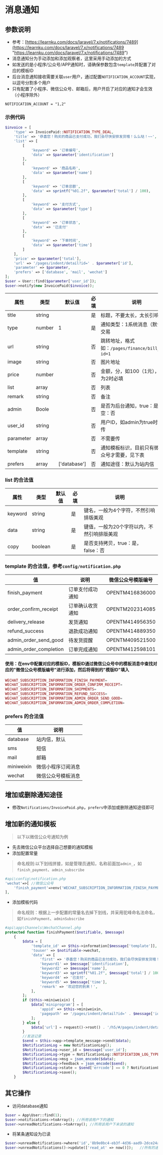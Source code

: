 # 消息通知
## 参数说明
- 参考：[https://learnku.com/docs/laravel/7.x/notifications/7489](https://learnku.com/docs/laravel/7.x/notifications/7489 "https://learnku.com/docs/laravel/7.x/notifications/7489")
- 消息通知分为手动添加和添加观察者，这里采用手动添加的方式
- 如发送的是小程序/公众号/APP通知时，请确保参数包含`template`并配置了对应的模板ID
- 后台消息通知接收需要关联`user`用户，通过配置`NOTIFICATION_ACCOUNT`实现，以逗号分割多个用户
- 只有配置了小程序、微信公众号、邮箱后，用户开启了对应的通知才会生效（小程序除外）
```
NOTIFICATION_ACCOUNT = "1,2"
```
### 示例代码
```php
$invoice = [
    'type' => InvoicePaid::NOTIFICATION_TYPE_DEAL,
    'title' => '恭喜您！购买的商品已支付成功，我们会尽快安排发货哦！么么哒！~~',
    'list' => [
        [
            'keyword' => '订单编号',
            'data' => $parameter['identification']
        ],
        [
            'keyword' => '商品名称',
            'data' => $parameter['name']
        ],
        [
            'keyword' => '订单总额',
            'data' => sprintf("%01.2f", $parameter['total'] / 100),
        ],
        [
            'keyword' => '支付方式',
            'data' => $parameter['type']
        ],
        [
            'keyword' => '订单状态',
            'data' => '已支付'
        ],
        [
            'keyword' => '下单时间',
            'data' => $parameter['time']
        ]
    ],
    'price' => $parameter['total'],
    'url' => '/pages/indent/detail?id=' . $parameter['id'],
    'parameter' => $parameter,
    'prefers' => ['database', 'mail', 'wechat']
];
$user = User::find($parameter['user_id']);
$user->notify(new InvoicePaid($invoice));
```
|属性|类型|默认值|必填|说明|
| ------------ | ------------ | ------------ | ------------ | ------------ |
|title|string||是|标题，不要太长，太长引响排版|
|type|number|1|是|通知类型：1系统消息（默认）2交易|
|url|string||否|跳转地址，格式如：`/pages/finance/bill_show?id=1`|
|image|string||否|图片地址|
|price|number||否|金额，分，如100（1元），类型为2时必填|
|list|array||否|列表|
|remark|string||否|备注|
|admin|Boole||否|是否为后台通知，true：是，为空：否|
|user_id|string||否|用户ID，如admin为true时，不用传|
|parameter|array||否|不需要传|
|template|string||否|通知模板标识，目前只有微信公众号才需要，见下表|
|prefers|array|['database']|否|通知途径：默认为站内信|

### list 的合法值

|属性|类型|默认值|必填|说明|
| ------------ | ------------ | ------------ | ------------ | ------------ |
|keyword|string||是|键名，一般为4个字符，不然引响排版美观|
|data|string||是|键值，一般为20个字符以内，不然引响排版美观|
|copy|boolean||是|是否支持拷贝，true：是，false：否|

### template 的合法值，参考`config/notification.php`

|值|说明|微信公众号模版编号|
| ------------ | ------------ |------------ |
|finish_payment|订单支付成功通知|OPENTM416836000|
|order_confirm_receipt|订单确认收货通知|OPENTM202314085|
|delivery_release|发货通知|OPENTM414956350|
|refund_success|退款成功通知|OPENTM414889350|
|admin_order_send_good|待发货提醒|OPENTM409521500|
|admin_order_completion|订单完成通知|OPENTM412598101|

#### 使用：在env中配置对应的模板ID，模板ID通过微信公众号中的模板消息中查找对应的"微信公众号模版编号"进行添加，然后将得到的"模版ID"填入
```php
WECHAT_SUBSCRIPTION_INFORMATION_FINISH_PAYMENT=
WECHAT_SUBSCRIPTION_INFORMATION_ORDER_CONFIRM_RECEIPT=
WECHAT_SUBSCRIPTION_INFORMATION_SHIPMENTS=
WECHAT_SUBSCRIPTION_INFORMATION_REFUND_SUCCESS=
WECHAT_SUBSCRIPTION_INFORMATION_ADMIN_ORDER_SEND_GOOD=
WECHAT_SUBSCRIPTION_INFORMATION_ADMIN_ORDER_COMPLETION=
```

### prefers 的合法值

|值|说明|
| ------------ | ------------ |
|database|站内信，默认|
|sms|短信|
|mail|邮箱|
|miniweixin|微信小程序订阅消息|
|wechat|微信公众号模板消息|

## 增加或删除通知途径
- 修改`Notifications/InvoicePaid.php`，`prefers`中添加或删除通知途径即可

## 增加新的通知模板
> 以下以微信公众号通知为例
- 先去微信公众平台选择自己想要的通知模板
- 添加配置常量
> 命名规则:以下划线拼接，如是管理员通知，名称前面加`admin_`，如`finish_payment`、`admin_subscribe`
```php
#api\config\notification.php
'wechat'=>[ //微信公众号
    'finish_payment'=>env('WECHAT_SUBSCRIPTION_INFORMATION_FINISH_PAYMENT',''),  //订单支付成功通知
],
```
- 添加模板代码
> 命名规则：根据上一步配置的常量名去掉下划线，并采用驼峰命名法命名，如`finishPayment`、`adminSubscribe`
```php
#api\app\Channels\WechatChannel.php
protected function finishPayment($notifiable, $message)
    {
        $data = [
            'template_id' => $this->information[$message['template']],
            'touser' => $notifiable->wechat,
            'data' => [
                'first' => '恭喜您！购买的商品已支付成功，我们会尽快安排发货哦！么么哒！~~',
                'keyword1' => $message['identification'],
                'keyword2' => $message['name'],
                'keyword3' => sprintf("%01.2f", $message['total'] / 100),
                'keyword4' => '已支付',
                'keyword5' => $message['time'],
                'remark' => '欢迎您的到来！',
            ],
        ];
        if ($this->miniweixin) {
            $data['miniprogram'] = [
                'appid' => $this->miniweixin,
                'pagepath' => '/pages/indent/detail?id=' . $message['id'],
            ];
        } else {
            $data['url'] = request()->root() . '/h5/#/pages/indent/detail?id=' . $message['id'];
        }
        //发送记录
        $send = $this->app->template_message->send($data);
        $NotificationLog = new NotificationLog();
        $NotificationLog->user_id = $message['user_id'];
        $NotificationLog->type = NotificationLog::NOTIFICATION_LOG_TYPE_MINIWEIXIN;
        $NotificationLog->msg = json_encode($data);
        $NotificationLog->feedback = json_encode($send);
        $NotificationLog->state = $send['errcode'] == 0 ? NotificationLog::NOTIFICATION_LOG_STATE_OK : NotificationLog::NOTIFICATION_LOG_STATE_ERROR;
        $NotificationLog->save();
    }
```
## 其它操作
- 访问database通知
``` php
$user = App\User::find(1);
$user->notifications->toArray(); //所用该用户下的通知
$user->unreadNotifications->toArray(); //所用该用户下未读的通知
```
- 将某条通知设为已读
``` php
$user->unreadNotifications->where('id','8b9e0bc4-eb3f-4d36-aad9-2dce24a495c6')->markAsRead();   //对某个信息进行已读标记
$user->unreadNotifications()->update(['read_at' => now()]);   //所有的通知标为已读
```